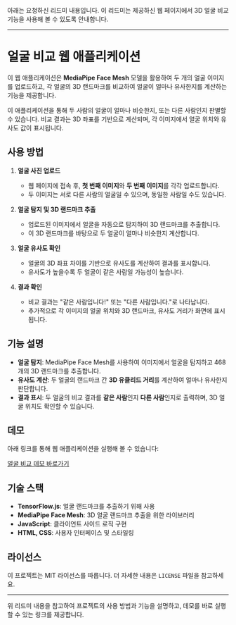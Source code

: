 아래는 요청하신 리드미 내용입니다. 이 리드미는 제공하신 웹 페이지에서 3D 얼굴 비교 기능을 사용해 볼 수 있도록 안내합니다.

---

# 얼굴 비교 웹 애플리케이션

이 웹 애플리케이션은 **MediaPipe Face Mesh** 모델을 활용하여 두 개의 얼굴 이미지를 업로드하고, 각 얼굴의 3D 랜드마크를 비교하여 얼굴이 얼마나 유사한지를 계산하는 기능을 제공합니다.

이 애플리케이션을 통해 두 사람의 얼굴이 얼마나 비슷한지, 또는 다른 사람인지 판별할 수 있습니다. 비교 결과는 3D 좌표를 기반으로 계산되며, 각 이미지에서 얼굴 위치와 유사도 값이 표시됩니다.

## 사용 방법

1. **얼굴 사진 업로드**
   - 웹 페이지에 접속 후, **첫 번째 이미지**와 **두 번째 이미지**를 각각 업로드합니다.
   - 두 이미지는 서로 다른 사람의 얼굴일 수 있으며, 동일한 사람일 수도 있습니다.

2. **얼굴 탐지 및 3D 랜드마크 추출**
   - 업로드된 이미지에서 얼굴을 자동으로 탐지하여 3D 랜드마크를 추출합니다.
   - 이 3D 랜드마크를 바탕으로 두 얼굴이 얼마나 비슷한지 계산합니다.

3. **얼굴 유사도 확인**
   - 얼굴의 3D 좌표 차이를 기반으로 유사도를 계산하여 결과를 표시합니다.
   - 유사도가 높을수록 두 얼굴이 같은 사람일 가능성이 높습니다.

4. **결과 확인**
   - 비교 결과는 "같은 사람입니다!" 또는 "다른 사람입니다."로 나타납니다.
   - 추가적으로 각 이미지의 얼굴 위치와 3D 랜드마크, 유사도 거리가 화면에 표시됩니다.

## 기능 설명

- **얼굴 탐지**: MediaPipe Face Mesh를 사용하여 이미지에서 얼굴을 탐지하고 468개의 3D 랜드마크를 추출합니다.
- **유사도 계산**: 두 얼굴의 랜드마크 간 **3D 유클리드 거리**를 계산하여 얼마나 유사한지 판단합니다.
- **결과 표시**: 두 얼굴의 비교 결과를 **같은 사람**인지 **다른 사람**인지로 출력하며, 3D 얼굴 위치도 확인할 수 있습니다.

## 데모

아래 링크를 통해 웹 애플리케이션을 실행해 볼 수 있습니다:

[얼굴 비교 데모 바로가기](https://hwkims.github.io/face2/)

## 기술 스택

- **TensorFlow.js**: 얼굴 랜드마크를 추출하기 위해 사용
- **MediaPipe Face Mesh**: 3D 얼굴 랜드마크 추출을 위한 라이브러리
- **JavaScript**: 클라이언트 사이드 로직 구현
- **HTML, CSS**: 사용자 인터페이스 및 스타일링

## 라이선스

이 프로젝트는 MIT 라이선스를 따릅니다. 더 자세한 내용은 `LICENSE` 파일을 참고하세요.

---

위 리드미 내용을 참고하여 프로젝트의 사용 방법과 기능을 설명하고, 데모를 바로 실행할 수 있는 링크를 제공합니다.
